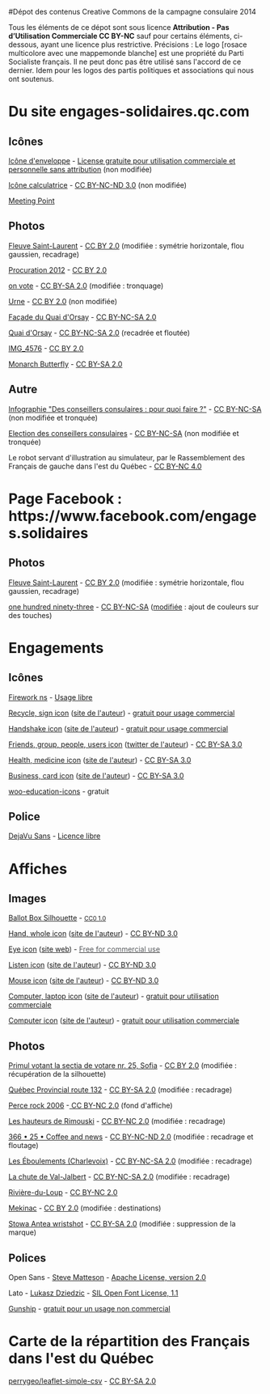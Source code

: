 #Dépot des contenus Creative Commons de la campagne consulaire 2014

Tous les éléments de ce dépot sont sous licence **Attribution - Pas d’Utilisation Commerciale CC BY-NC** sauf pour certains éléments, ci-dessous, ayant une licence plus restrictive.
Précisions : Le logo [rosace multicolore avec une mappemonde blanche] est une propriété du Parti Socialiste français. Il ne peut donc pas être utilisé sans l'accord de ce dernier. Idem pour les logos des partis politiques et associations qui nous ont soutenus. 

<h1>Du site engages-solidaires.qc.com</h1>
<h2>Icônes</h2>
<a href="https://www.iconfinder.com/icons/183573/mail_icon" target="_blank">Icône d'enveloppe</a> - <a href="https://www.iconfinder.com/iconsets/freecns-cumulus#readme" target="_blank">License gratuite pour utilisation commerciale et personnelle sans attribution</a> (non modifiée)

<a href="https://www.iconfinder.com/icons/171564/calculator_icon" target="_blank">Icône calculatrice</a> - <a href="http://creativecommons.org/licenses/by-nc-nd/3.0/deed.fr" target="_blank">CC BY-NC-ND 3.0</a> (non modifiée)

<a href="http://www.clipartbest.com/clipart-diroRp4i9" target="_blank">Meeting Point</a>
<h2>Photos</h2>
<a href=" http://www.flickr.com/photos/chucknhorus/2833327780/ " target="_blank">Fleuve Saint-Laurent</a> - <a href="http://creativecommons.org/licenses/by/2.0/deed.fr " target="_blank">CC BY 2.0</a> (modifiée : symétrie horizontale, flou gaussien, recadrage)

<a href="http://www.flickr.com/photos/petit_louis/6898954820/" target="_blank">Procuration 2012</a> - <a href="http://creativecommons.org/licenses/by/2.0/deed.fr " target="_blank">CC BY 2.0</a>

<a href="http://www.flickr.com/photos/philou46/2320492677/" target="_blank">on vote</a> - <a href="https://creativecommons.org/licenses/by-sa/2.0/deed.fr" target="_blank">CC BY-SA 2.0</a> (modifiée : tronquage)

<a title="Urne" href="https://www.flickr.com/photos/tonio_vega/468380376/" target="_blank">Urne</a> - <a href="http://creativecommons.org/licenses/by/2.0/deed.fr " target="_blank">CC BY 2.0</a> (non modifiée)

<a title="Quai d'Orsay" href="https://www.flickr.com/photos/francediplomatie/5246222131/" target="_blank">Façade du Quai d'Orsay</a> - <a href="https://creativecommons.org/licenses/by-nc-sa/2.0/deed.fr" target="_blank">CC BY-NC-SA 2.0</a>

<a title="Quai d'Orsay" href="https://www.flickr.com/photos/francediplomatie/5246836488/" target="_blank">Quai d'Orsay</a> -  <a href="https://creativecommons.org/licenses/by-nc-sa/2.0/deed.fr" target="_blank">CC BY-NC-SA 2.0</a> (recadrée et floutée)

<a href="https://www.flickr.com/photos/benjamine-s/4566051412/" target="_blank">IMG_4576</a> -  <a href="https://creativecommons.org/licenses/by/2.0/deed.fr" target="_blank">CC BY 2.0</a>

<a href="https://www.flickr.com/photos/shogun6996/5699441203/" target="_blank">Monarch Butterfly</a> - <a href="https://creativecommons.org/licenses/by-sa/2.0/deed.fr" target="_blank">CC BY-SA 2.0</a>
<h2>Autre</h2>
<a title="Infographie - &quot;Des conseillers consulaires : pour quoi faire ?&quot;" href="http://www.diplomatie.gouv.fr/fr/vivre-a-l-etranger/voter-a-l-etranger-20721/election-des-conseillers/" target="_blank">Infographie "Des conseillers consulaires : pour quoi faire ?"</a> - <a href="https://creativecommons.org/licenses/by-nc-sa/2.0/deed.fr">CC BY-NC-SA</a> (non modifiée et tronquée)

<a title="Election 2014 des conseillers consulaires" href="http://www.diplomatie.gouv.fr/fr/vivre-a-l-etranger/voter-a-l-etranger-20721/election-des-conseillers/election-des-conseillers-23097/" target="_blank">Election des conseillers consulaires</a> - <a href="https://creativecommons.org/licenses/by-nc-sa/2.0/deed.fr">CC BY-NC-SA</a> (non modifiée et tronquée)

Le robot servant d'illustration au simulateur, par le Rassemblement des Français de gauche dans l'est du Québec - <a href="http://creativecommons.org/licenses/by-nc/4.0/deed.fr">CC BY-NC 4.0</a>
<h1>Page Facebook : https://www.facebook.com/engages.solidaires</h1>
<h2>Photos</h2>
<a href=" http://www.flickr.com/photos/chucknhorus/2833327780/ " target="_blank">Fleuve Saint-Laurent</a> - <a href="http://creativecommons.org/licenses/by/2.0/deed.fr " target="_blank">CC BY 2.0</a> (modifiée : symétrie horizontale, flou gaussien, recadrage)

<a href="http://www.flickr.com/photos/asdf/7179666306/">one hundred ninety-three</a> - <a href="https://creativecommons.org/licenses/by-nc-sa/2.0/deed.fr">CC BY-NC-SA</a> (<a href="http://www.engages-solidaires.qc.com/?attachment_id=455 ">modifiée</a> : ajout de couleurs sur des touches)
<h1>Engagements</h1>
<h2>Icônes</h2>
<a href="http://openclipart.org/detail/167949/firework-ns-by-rduris" target="_blank">Firework ns</a> - <a href="http://openclipart.org/share" target="_blank">Usage libre</a>

<a href="https://www.iconfinder.com/icons/174850/recycle_sign_icon#size=512" target="_blank">Recycle, sign icon</a> (<a href="http://icons8.com/download-huge-windows8-set/" target="_blank">site de l'auteur</a>) - <a href="https://www.iconfinder.com/iconsets/windows-8-metro-style#readme" target="_blank">gratuit pour usage commercial</a>

<a href="https://www.iconfinder.com/icons/174926/handshake_icon#size=512"> Handshake icon</a> (<a href="http://icons8.com/download-huge-windows8-set/" target="_blank">site de l'auteur</a>) - <a href="https://www.iconfinder.com/iconsets/windows-8-metro-style#readme" target="_blank">gratuit pour usage commercial</a>

<a href="https://www.iconfinder.com/icons/126571/friends_group_people_users_icon#size=128" target="_blank">Friends, group, people, users icon</a> (<a href="https://twitter.com/tmthymllr" target="_blank">twitter de l'auteur</a>) - <a href="http://creativecommons.org/licenses/by-sa/3.0/deed.fr" target="_blank">CC BY-SA 3.0</a>

<a href="https://www.iconfinder.com/icons/111046/health_medicine_icon#size=128" target="_blank">Health, medicine icon</a> (<a href="http://www.wpzoom.com" target="_blank">site de l'auteur</a>) - <a href="http://creativecommons.org/licenses/by-sa/3.0/deed.fr" target="_blank">CC BY-SA 3.0</a>

<a href="https://www.iconfinder.com/icons/216117/business_card_icon#size=128">Business, card icon</a> (<a href="http://typicons.com/">site de l'auteur</a>) - <a href="http://creativecommons.org/licenses/by-sa/3.0/deed.fr" target="_blank">CC BY-SA 3.0</a>

<a href="http://www.woothemes.com/2013/07/a-free-education-icon-set/" target="_blank">woo-education-icons</a> - gratuit
<h2>Police</h2>
<a href="http://dejavu-fonts.org/wiki/Main_Page/fr">DejaVu Sans</a> - <a href="http://dejavu-fonts.org/wiki/License" target="_blank">Licence libre</a>
<h1>Affiches</h1>
<h2>Images</h2>
<p lang="en"><a href="http://commons.wikimedia.org/wiki/File:Ballot_Box_Silhouette.svg" target="_blank">Ballot Box Silhouette</a> - <a href="http://creativecommons.org/publicdomain/zero/1.0/deed.fr" target="_blank"><small>CC0 1.0</small></a></p>
<p lang="en"><a href="http://iconfindr.com/1rvB527" target="_blank">Hand, whole icon</a> (<a href="http://icons8.com/download-huge-windows8-set/" target="_blank">site de l'auteur</a>) - <a href="http://creativecommons.org/licenses/by-nd/3.0/deed.fr" target="_blank">CC BY-ND 3.0</a></p>
<p lang="en"><a href="https://www.iconfinder.com/icons/171461/eye_icon#size=128" target="_blank">Eye icon</a> (<a href="http://www.danilodemarco.com/pittogrammi" target="_blank">site web</a>) - <a href="https://www.iconfinder.com/iconsets/pittogrammi#readme" target="_blank"><span style="color: #585b5e;">Free for commercial use</span></a></p>
<p lang="en"><a href="https://www.iconfinder.com/icons/175366/listen_icon#size=128" target="_blank">Listen icon</a> (<a href="http://icons8.com/download-huge-windows8-set/" target="_blank">site de l'auteur</a>) - <a href="http://creativecommons.org/licenses/by-nd/3.0/deed.fr" target="_blank">CC BY-ND 3.0</a></p>
<p lang="en"><a href="https://www.iconfinder.com/icons/111012/mouse_icon#size=128" target="_blank">Mouse icon</a> (<a href="http://www.wpzoom.com" target="_blank">site de l'auteur</a>) - <a href="http://creativecommons.org/licenses/by-nd/3.0/deed.fr" target="_blank">CC BY-ND 3.0</a></p>
<p lang="en"><a href="https://www.iconfinder.com/icons/171511/computer_laptop_icon#size=128" target="_blank">Computer, laptop icon</a> (<a href="http://www.danilodemarco.com/pittogrammi" target="_blank">site de l'auteur</a>) - <a href="https://www.iconfinder.com/iconsets/pittogrammi#readme" target="_blank">gratuit pour utilisation commerciale</a></p>
<p lang="en"><a href="https://www.iconfinder.com/icons/171512/computer_icon#size=128" target="_blank">Computer icon</a> (<a href="http://www.danilodemarco.com/pittogrammi" target="_blank">site de l'auteur</a>) - <a href="https://www.iconfinder.com/iconsets/pittogrammi#readme" target="_blank">gratuit pour utilisation commerciale</a></p>

<h2>Photos</h2>
<p id="title_div"><a title="Primul votant la sectia de votare nr. 25, Sofia" href="http://www.flickr.com/photos/maeromania/4162739508/" target="_blank">Primul votant la sectia de votare nr. 25, Sofia</a> - <a title="Creative Commons BY 2.0" href="https://creativecommons.org/licenses/by/2.0/deed.fr" target="_blank">CC BY 2.0</a> (modifiée : récupération de la silhouette)</p>
<a href="https://www.flickr.com/photos/dougtone/5793332512/" target="_blank">Québec Provincial route 132</a> - <a href="https://creativecommons.org/licenses/by-sa/2.0/deed.fr" target="_blank">CC BY-SA 2.0</a> (modifiée : recadrage)

<a title="Photo du rocher percé" href="https://www.flickr.com/photos/62222361@N00/729363230/" target="_blank">Perce rock 2006</a> -<a title="Détails licence CC BY-NC 2.0" href="https://creativecommons.org/licenses/by-nc/2.0/deed.fr" target="_blank"> CC BY-NC 2.0</a> (fond d'affiche)

<a title="Rimouski" href="https://www.flickr.com/photos/axelrd/8285133009/" target="_blank">Les hauteurs de Rimouski</a> - <a title="Détails licence CC BY-NC 2.0" href="https://creativecommons.org/licenses/by-nc/2.0/deed.fr" target="_blank">CC BY-NC 2.0</a> (modifiée : recadrage)

<a title="Coffee and news" href="https://www.flickr.com/photos/sveinhal/2218475995/" target="_blank">366 • 25 • Coffee and news</a> - <a title="CC BY-NC-ND 2.0" href="https://creativecommons.org/licenses/by-nc-nd/2.0/deed.fr" target="_blank">CC BY-NC-ND 2.0</a> (modifiée : recadrage et floutage)

<a title="Les éboulements" href="https://www.flickr.com/photos/30254220@N04/3714465617/" target="_blank">Les Éboulements (Charlevoix)</a> - <a title="CC BY-NC-SA 2.0" href="https://creativecommons.org/licenses/by-nc-sa/2.0/deed.fr" target="_blank">CC BY-NC-SA 2.0</a> (modifiée : recadrage)

<a href="https://www.flickr.com/photos/virtualfred/719354506/">La chute de Val-Jalbert</a> - <a href="https://creativecommons.org/licenses/by-nc-sa/2.0/deed.fr">CC BY-NC-SA 2.0</a> (modifiée : recadrage)

<a href="https://www.flickr.com/photos/axelrd/8291874989/">Rivière-du-Loup</a> - <a title="CC BY-NC 2.0" href="https://creativecommons.org/licenses/by-nc/2.0/deed.fr">CC BY-NC 2.0</a>

<a href="https://www.flickr.com/photos/fofie57/2898770443/" target="_blank">Mekinac</a> - <a title="Creative Commons BY 2.0" href="https://creativecommons.org/licenses/by/2.0/deed.fr" target="_blank">CC BY 2.0</a> (modifiée : destinations)

<a href="https://www.flickr.com/photos/guysie/2991121383/" target="_blank">Stowa Antea wristshot</a> - <a href="https://creativecommons.org/licenses/by-sa/2.0/deed.fr" target="_blank">CC BY-SA 2.0</a> (modifiée : suppression de la marque)
<h2>Polices</h2>
Open Sans - <a href="https://profiles.google.com/107777320916704234605/about">Steve Matteson</a> - <a href="http://www.apache.org/licenses/LICENSE-2.0.html" target="_blank">Apache License, version 2.0</a>

Lato - <a href="https://plus.google.com/106163021290874968147/about" target="_blank">Lukasz Dziedzic</a> - <a href="http://scripts.sil.org/OFL" target="_blank">SIL Open Font License, 1.1</a>

<a href="http://www.iconian.com/g.html" target="_blank">Gunship</a> - <a href="http://www.iconian.com/commercial.html" target="_blank">gratuit pour un usage non commercial</a>
<h1>Carte de la répartition des Français dans l'est du Québec</h1>
<a href="https://github.com/perrygeo/leaflet-simple-csv">perrygeo/leaflet-simple-csv</a> - <a href="http://creativecommons.org/licenses/by-sa/2.0/deed.fr" target="_blank">CC BY-SA 2.0</a>
